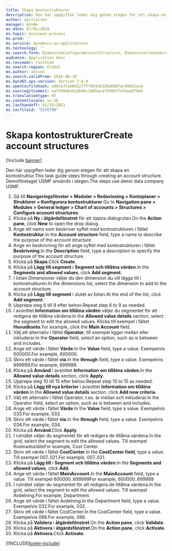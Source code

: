 ```yaml
---
title: Skapa kontostrukturer
description: Den här uppgiften leder dig genom stegen för att skapa en kontostruktur.
author: aprilolson
manager: AnnBe
ms.date: 07/01/2019
ms.topic: business-process
ms.prod: ''
ms.service: dynamics-ax-applications
ms.technology: ''
ms.search.form: DimensionConfigureAccountStructure, DimensionCreateAccountStructure, DimensionHierarchyAddLevel, DimensionHierarchyConstraintActivate
audience: Application User
ms.reviewer: roschlom
ms.search.region: Global
ms.author: aolson
ms.search.validFrom: 2016-06-30
ms.dyn365.ops.version: Version 7.0.0
ms.openlocfilehash: ed8ce37ab642277ff843e6320a880fac40d41acb
ms.sourcegitcommit: eaf330dbee1db96c20d5ac479f007747bea079eb
ms.translationtype: HT
ms.contentlocale: sv-SE
ms.lasthandoff: 02/15/2021
ms.locfileid: "5235799"
---
```

# <a name="create-account-structures"></a><span data-ttu-id="55fa8-103">Skapa kontostrukturer</span><span class="sxs-lookup"><span data-stu-id="55fa8-103">Create account structures</span></span>

[!include [banner](../../includes/banner.md)]

<span data-ttu-id="55fa8-104">Den här uppgiften leder dig genom stegen för att skapa en kontostruktur.</span><span class="sxs-lookup"><span data-stu-id="55fa8-104">This task guide steps through creating an account structure.</span></span> <span data-ttu-id="55fa8-105">Demoföretaget USMF används i stegen.</span><span class="sxs-lookup"><span data-stu-id="55fa8-105">The steps use demo data company USMF.</span></span>

1. <span data-ttu-id="55fa8-106">Gå till **Navigeringsfönster > Moduler > Redovisning > Kontoplaner > Strukturer > Konfigurera kontostrukturer**.</span><span class="sxs-lookup"><span data-stu-id="55fa8-106">Go to **Navigation pane > Modules > General ledger > Chart of accounts > Structures > Configure account structures**.</span></span>
2. <span data-ttu-id="55fa8-107">Klicka på **Ny** i **åtgärdsfönstret** för att öppna dialogrutan.</span><span class="sxs-lookup"><span data-stu-id="55fa8-107">On the **Action pane**, click **New** to open the drop dialog.</span></span>
3. <span data-ttu-id="55fa8-108">Ange ett namn som beskriver syftet med kontostrukturen i fältet **Kontostruktur**.</span><span class="sxs-lookup"><span data-stu-id="55fa8-108">In the **Account structure** field, type a name to describe the purpose of the account structure.</span></span>
4. <span data-ttu-id="55fa8-109">Ange en beskrivning för att ange syftet med kontostrukturen i fältet **Beskrivning**.</span><span class="sxs-lookup"><span data-stu-id="55fa8-109">In the **Description** field, type a description to specify the purpose of the account structure.</span></span>
5. <span data-ttu-id="55fa8-110">Klicka på **Skapa**.</span><span class="sxs-lookup"><span data-stu-id="55fa8-110">Click **Create**.</span></span>
6. <span data-ttu-id="55fa8-111">Klicka på **Lägg till segment** i **Segment och tillåtna värden**.</span><span class="sxs-lookup"><span data-stu-id="55fa8-111">In the **Segments and allowed values**, click **Add segment**.</span></span>
7. <span data-ttu-id="55fa8-112">I listan Dimensioner väljer du den dimension du vill lägga till i kontostrukturen.</span><span class="sxs-lookup"><span data-stu-id="55fa8-112">In the dimensions list, select the dimension to add to the account structure.</span></span>
8. <span data-ttu-id="55fa8-113">Klicka på **Lägg till segment** i slutet av listan.</span><span class="sxs-lookup"><span data-stu-id="55fa8-113">At the end of the list, click **Add segment**.</span></span>
9. <span data-ttu-id="55fa8-114">Upprepa steg 6 till 9 efter behov.</span><span class="sxs-lookup"><span data-stu-id="55fa8-114">Repeat step 6 to 9 as needed.</span></span>
10. <span data-ttu-id="55fa8-115">I avsnittet **Information om tillåtna värden** väljer du segmentet för att redigera de tillåtna värdena.</span><span class="sxs-lookup"><span data-stu-id="55fa8-115">In the **Allowed value details** section, select the segment to edit the allowed values.</span></span>
    <span data-ttu-id="55fa8-116">Klicka till exempel i fältet **Huvudkonto**.</span><span class="sxs-lookup"><span data-stu-id="55fa8-116">For example, click the **Main Account** field.</span></span>  
11. <span data-ttu-id="55fa8-117">Välj ett alternativ i fältet **Operator**, till exempel ligger mellan eller inkluderar.</span><span class="sxs-lookup"><span data-stu-id="55fa8-117">In the **Operator** field, select an option, such as is between and includes.</span></span>
12. <span data-ttu-id="55fa8-118">Ange ett värde i fältet **Värde**.</span><span class="sxs-lookup"><span data-stu-id="55fa8-118">In the **Value** field, type a value.</span></span> <span data-ttu-id="55fa8-119">Exempelvis 600000.</span><span class="sxs-lookup"><span data-stu-id="55fa8-119">For example, 600000.</span></span>  
13. <span data-ttu-id="55fa8-120">Skriv ett värde i fältet **via**.</span><span class="sxs-lookup"><span data-stu-id="55fa8-120">In the **through** field, type a value.</span></span> <span data-ttu-id="55fa8-121">Exempelvis 699999.</span><span class="sxs-lookup"><span data-stu-id="55fa8-121">For example, 699999.</span></span>  
14. <span data-ttu-id="55fa8-122">Klicka på **Använd** i avsnittet **Information om tillåtna värden**.</span><span class="sxs-lookup"><span data-stu-id="55fa8-122">In the **Allowed value details** section, click **Apply**.</span></span>
15. <span data-ttu-id="55fa8-123">Upprepa steg 10 till 15 efter behov.</span><span class="sxs-lookup"><span data-stu-id="55fa8-123">Repeat step 10 to 15 as needed.</span></span>  
16. <span data-ttu-id="55fa8-124">Klicka på **Lägg till nya kriterier** i avsnittet **Information om tillåtna värden**.</span><span class="sxs-lookup"><span data-stu-id="55fa8-124">In the **Allowed value details** section, click **Add new criteria**.</span></span>
17. <span data-ttu-id="55fa8-125">Välj ett alternativ i fältet Operator, t.ex. är mellan och inkluderar.</span><span class="sxs-lookup"><span data-stu-id="55fa8-125">In the Operator field, select an option, such as is between and includes.</span></span>
18. <span data-ttu-id="55fa8-126">Ange ett värde i fältet **Värde**.</span><span class="sxs-lookup"><span data-stu-id="55fa8-126">In the **Value** field, type a value.</span></span> <span data-ttu-id="55fa8-127">Exempelvis 033.</span><span class="sxs-lookup"><span data-stu-id="55fa8-127">For example, 033.</span></span>  
19. <span data-ttu-id="55fa8-128">Skriv ett värde i fältet **via**.</span><span class="sxs-lookup"><span data-stu-id="55fa8-128">In the **through** field, type a value.</span></span> <span data-ttu-id="55fa8-129">Exempelvis 034.</span><span class="sxs-lookup"><span data-stu-id="55fa8-129">For example, 034.</span></span>  
20. <span data-ttu-id="55fa8-130">Klicka på **Använd**.</span><span class="sxs-lookup"><span data-stu-id="55fa8-130">Click **Apply**.</span></span>
21. <span data-ttu-id="55fa8-131">I rutnätet väljer du segmentet för att redigera de tillåtna värdena.</span><span class="sxs-lookup"><span data-stu-id="55fa8-131">In the grid, select the segment to edit the allowed values.</span></span> <span data-ttu-id="55fa8-132">Till exempel Kostnadsställe</span><span class="sxs-lookup"><span data-stu-id="55fa8-132">For example, Cost Center.</span></span>  
22. <span data-ttu-id="55fa8-133">Skriv ett värde i fältet **CostCenter**.</span><span class="sxs-lookup"><span data-stu-id="55fa8-133">In the **CostCenter field**, type a value.</span></span> <span data-ttu-id="55fa8-134">Till exempel 007..021.</span><span class="sxs-lookup"><span data-stu-id="55fa8-134">For example, 007..021.</span></span>  
23. <span data-ttu-id="55fa8-135">Klicka på **Lägg till** i **Segment och tillåtna värden**.</span><span class="sxs-lookup"><span data-stu-id="55fa8-135">In the **Segments and allowed values**, click **Add**.</span></span>
24. <span data-ttu-id="55fa8-136">Ange ett värde i fältet **MainAccount**.</span><span class="sxs-lookup"><span data-stu-id="55fa8-136">In the **MainAccount** field, type a value.</span></span> <span data-ttu-id="55fa8-137">Till exempel 600000..699999</span><span class="sxs-lookup"><span data-stu-id="55fa8-137">For example, 600000..699999</span></span>  
25. <span data-ttu-id="55fa8-138">I rutnätet väljer du segmentet för att redigera de tillåtna värdena.</span><span class="sxs-lookup"><span data-stu-id="55fa8-138">In the grid, select the segment to edit the allowed values.</span></span> <span data-ttu-id="55fa8-139">Till exempel Avdelning.</span><span class="sxs-lookup"><span data-stu-id="55fa8-139">For example, Department.</span></span>  
26. <span data-ttu-id="55fa8-140">Ange ett värde i fältet Avdelning.</span><span class="sxs-lookup"><span data-stu-id="55fa8-140">In the Department field, type a value.</span></span> <span data-ttu-id="55fa8-141">Exempelvis 032.</span><span class="sxs-lookup"><span data-stu-id="55fa8-141">For example, 032.</span></span>  
27. <span data-ttu-id="55fa8-142">Skriv ett värde i fältet CostCenter.</span><span class="sxs-lookup"><span data-stu-id="55fa8-142">In the CostCenter field, type a value.</span></span> <span data-ttu-id="55fa8-143">Exempelvis 086.</span><span class="sxs-lookup"><span data-stu-id="55fa8-143">For example, 086.</span></span>  
28. <span data-ttu-id="55fa8-144">Klicka på **Validera** i **åtgärdsfönstret**.</span><span class="sxs-lookup"><span data-stu-id="55fa8-144">On the **Action pane**, click **Validate**.</span></span>
29. <span data-ttu-id="55fa8-145">Klicka på **Aktivera** i **åtgärdsfönstret**.</span><span class="sxs-lookup"><span data-stu-id="55fa8-145">On the **Action pane**, click **Activate**.</span></span>
30. <span data-ttu-id="55fa8-146">Klicka på **Aktivera**.</span><span class="sxs-lookup"><span data-stu-id="55fa8-146">Click **Activate**.</span></span>



[!INCLUDE[footer-include](../../../includes/footer-banner.md)]
